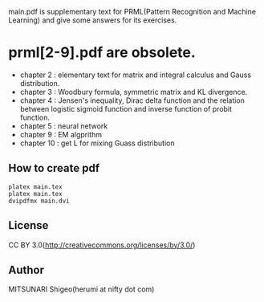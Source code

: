 
main.pdf is supplementary text for PRML(Pattern Recognition and Machine Learning)
and give some answers for its exercises.
# prml[2-9].pdf are obsolete.

* chapter 2 : elementary text for matrix and integral calculus and Gauss distribution.
* chapter 3 : Woodbury formula, symmetric matrix and KL divergence.
* chapter 4 : Jensen's inequality, Dirac delta function and the relation between
logistic sigmoid function and inverse function of probit function.
* chapter 5 : neural network
* chapter 9 : EM algprithm
* chapter 10 : get L for mixing Guass distribution

How to create pdf
-------------
```
platex main.tex
platex main.tex
dvipdfmx main.dvi
```
License
-------------
CC BY 3.0(http://creativecommons.org/licenses/by/3.0/)

Author
-------------

MITSUNARI Shigeo(herumi at nifty dot com)
